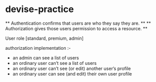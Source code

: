 # devise-practice

** Authentication confirms that users are who they say they are. ** 
** Authorization gives those users permission to access a resource. **

User role [standard, premium, admin]

authorization implementation :-

* an admin can see a list of users
* an ordinary user can’t see a list of users
* an ordinary user can’t see (or edit) another user’s profile
* an ordinary user can see (and edit) their own user profile
